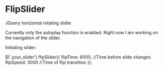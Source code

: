 # FlipSlider
JQuery horizontal rotating slider

Currently only the autoplay function is enabled. Right now I am working on the navigation of the slider.

Initiating slider:

$('.your_slider').flipSlider({
   flipTime: 6000, //Time before slide changes
   flipSpeed: 3000 //Time of flip transition
});
